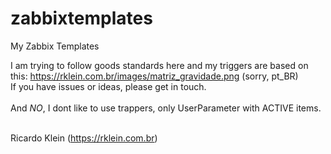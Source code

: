 # zabbixtemplates
My Zabbix Templates

I am trying to follow goods standards here and my triggers are based on this: https://rklein.com.br/images/matriz_gravidade.png (sorry, pt_BR) <br>
If you have issues or ideas, please get in touch. <br>
<br>
And *NO*, I dont like to use trappers, only UserParameter with ACTIVE items. <br>
<br>


Ricardo Klein (https://rklein.com.br)
